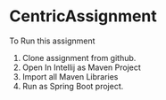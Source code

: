 # CentricAssignment
To Run this assignment

1. Clone assignment from github.
2. Open In Intellij as Maven Project
3. Import all Maven Libraries
4. Run as Spring Boot project.
